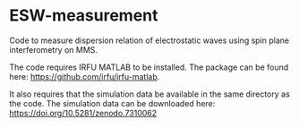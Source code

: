 # ESW-measurement
Code to measure dispersion relation of electrostatic waves using spin plane interferometry on MMS.

The code requires IRFU MATLAB to be installed. The package can be found here: https://github.com/irfu/irfu-matlab.

It also requires that the simulation data be available in the same directory as the code.
The simulation data can be downloaded here: https://doi.org/10.5281/zenodo.7310062

